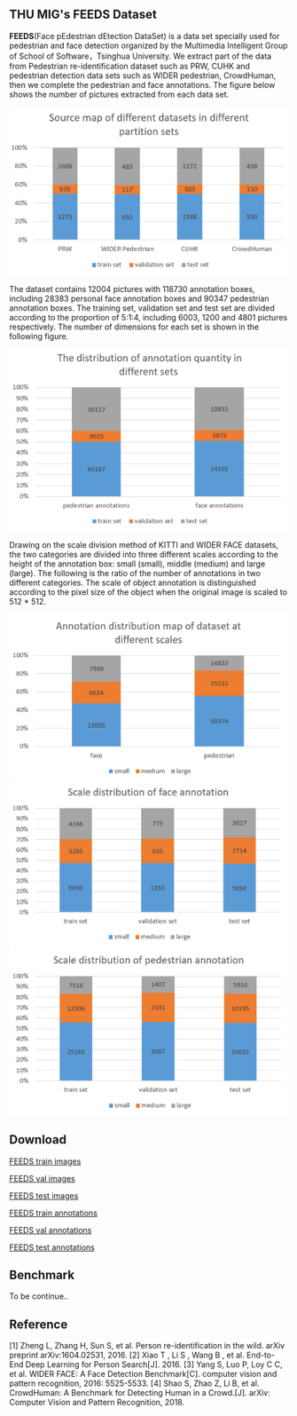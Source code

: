 ## THU MIG's FEEDS Dataset
**FEEDS**(Face pEdestrian dEtection DataSet) is a data set specially used for pedestrian and face detection organized by the Multimedia Intelligent Group of School of Software，Tsinghua University. We extract part of the data from Pedestrian re-identification dataset such as PRW, CUHK and pedestrian detection data sets such as WIDER pedestrian, CrowdHuman, then we complete the pedestrian and face annotations. The figure below shows the number of pictures extracted from each data set.

![Source map of different datasets in different partition sets](https://raw.githubusercontent.com/FEEDS-MIG/FEEDS-MIG.github.io/master/images/source_map.PNG)

The dataset contains 12004 pictures with 118730 annotation boxes, including 28383 personal face annotation boxes and 90347 pedestrian annotation boxes. The training set, validation set and test set are divided according to the proportion of 5:1:4, including 6003, 1200 and 4801 pictures respectively. The number of dimensions for each set is shown in the following figure.

![The distribution of annotation quantity in different sets](https://raw.githubusercontent.com/FEEDS-MIG/FEEDS-MIG.github.io/master/images/refined_annos_distribution.PNG)

Drawing on the scale division method of KITTI and WIDER FACE datasets, the two categories are divided into three different scales according to the height of the annotation box: small (small), middle (medium) and large (large). The following is the ratio of the number of annotations in two different categories. The scale of object annotation is distinguished according to the pixel size of the object when the original image is scaled to 512 * 512.

![Annotation distribution map of dataset at different scales](https://raw.githubusercontent.com/FEEDS-MIG/FEEDS-MIG.github.io/master/images/refined_annos_distribution_dif_scale.PNG)
![Scale distribution of face annotation](https://raw.githubusercontent.com/FEEDS-MIG/FEEDS-MIG.github.io/master/images/refined_face_annos_scale_distribution.PNG)
![Scale distribution of pedestrian annotation](https://raw.githubusercontent.com/FEEDS-MIG/FEEDS-MIG.github.io/master/images/refined_ped_annos_scale_distribution.PNG)

## Download

[FEEDS train images]()

[FEEDS val images]()

[FEEDS test images]()

[FEEDS train annotations](https://github.com/FEEDS-MIG/FEEDS-MIG.github.io/blob/master/file/FEEDS_coco_train.json)

[FEEDS val annotations](https://github.com/FEEDS-MIG/FEEDS-MIG.github.io/blob/master/file/FEEDS_coco_val.json)

[FEEDS test annotations](https://github.com/FEEDS-MIG/FEEDS-MIG.github.io/blob/master/file/FEEDS_coco_test.json)

## Benchmark
To be continue..

## Reference
[1] Zheng L,  Zhang H,  Sun S,  et al. Person re-identification in the wild. arXiv preprint arXiv:1604.02531, 2016.
[2] Xiao T , Li S , Wang B , et al. End-to-End Deep Learning for Person Search[J]. 2016.
[3]	Yang S, Luo P, Loy C C, et al. WIDER FACE: A Face Detection Benchmark[C]. computer vision and pattern recognition, 2016: 5525-5533.
[4] Shao S, Zhao Z, Li B, et al. CrowdHuman: A Benchmark for Detecting Human in a Crowd.[J]. arXiv: Computer Vision and Pattern Recognition, 2018.
